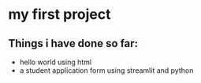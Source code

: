 # my first project 

## Things i have done so far:
- hello world using html
- a student application form using streamlit and python

